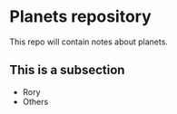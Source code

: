 # Planets repository

This repo will contain notes about planets.

## This is a subsection

- Rory
- Others
